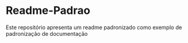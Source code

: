 # Readme-Padrao
Este repositório apresenta um readme padronizado como exemplo de padronização de documentação 
